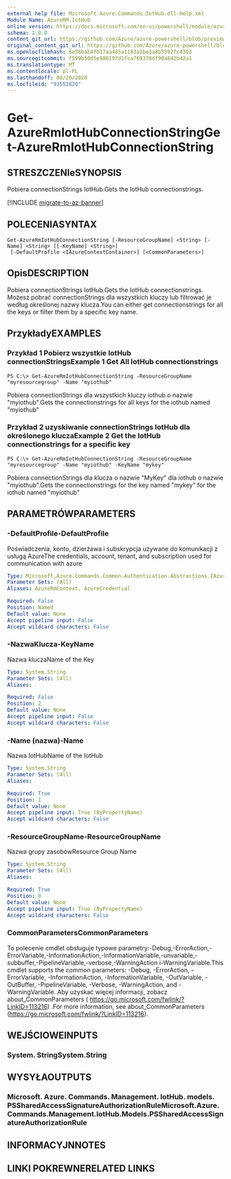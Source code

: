 ```yaml
---
external help file: Microsoft.Azure.Commands.IotHub.dll-Help.xml
Module Name: AzureRM.IotHub
online version: https://docs.microsoft.com/en-us/powershell/module/azurerm.iothub/get-azurermiothubconnectionstring
schema: 2.0.0
content_git_url: https://github.com/Azure/azure-powershell/blob/preview/src/ResourceManager/IotHub/Commands.IotHub/help/Get-AzureRmIotHubConnectionString.md
original_content_git_url: https://github.com/Azure/azure-powershell/blob/preview/src/ResourceManager/IotHub/Commands.IotHub/help/Get-AzureRmIotHubConnectionString.md
ms.openlocfilehash: 6e56bab4fb17aa485a1103a2be3a8b5592fc4393
ms.sourcegitcommit: f599b50d5e980197d1fca769378df90a842b42a1
ms.translationtype: MT
ms.contentlocale: pl-PL
ms.lasthandoff: 08/20/2020
ms.locfileid: "93552820"
---
```

# <span data-ttu-id="356dd-101">Get-AzureRmIotHubConnectionString</span><span class="sxs-lookup"><span data-stu-id="356dd-101">Get-AzureRmIotHubConnectionString</span></span>

## <span data-ttu-id="356dd-102">STRESZCZENIe</span><span class="sxs-lookup"><span data-stu-id="356dd-102">SYNOPSIS</span></span>
<span data-ttu-id="356dd-103">Pobiera connectionStrings IotHub.</span><span class="sxs-lookup"><span data-stu-id="356dd-103">Gets the IotHub connectionstrings.</span></span>

[!INCLUDE [migrate-to-az-banner](../../includes/migrate-to-az-banner.md)]

## <span data-ttu-id="356dd-104">POLECENIA</span><span class="sxs-lookup"><span data-stu-id="356dd-104">SYNTAX</span></span>

```
Get-AzureRmIotHubConnectionString [-ResourceGroupName] <String> [-Name] <String> [[-KeyName] <String>]
 [-DefaultProfile <IAzureContextContainer>] [<CommonParameters>]
```

## <span data-ttu-id="356dd-105">Opis</span><span class="sxs-lookup"><span data-stu-id="356dd-105">DESCRIPTION</span></span>
<span data-ttu-id="356dd-106">Pobiera connectionStrings IotHub.</span><span class="sxs-lookup"><span data-stu-id="356dd-106">Gets the IotHub connectionstrings.</span></span>
<span data-ttu-id="356dd-107">Możesz pobrać connectionStrings dla wszystkich kluczy lub filtrować je według określonej nazwy klucza.</span><span class="sxs-lookup"><span data-stu-id="356dd-107">You can either get connectionstrings for all the keys or filter them by a specific key name.</span></span>

## <span data-ttu-id="356dd-108">Przykłady</span><span class="sxs-lookup"><span data-stu-id="356dd-108">EXAMPLES</span></span>

### <span data-ttu-id="356dd-109">Przykład 1 Pobierz wszystkie IotHub connectionStrings</span><span class="sxs-lookup"><span data-stu-id="356dd-109">Example 1 Get All IotHub connectionstrings</span></span>
```
PS C:\> Get-AzureRmIotHubConnectionString -ResourceGroupName "myresourcegroup" -Name "myiothub"
```

<span data-ttu-id="356dd-110">Pobiera connectionStrings dla wszystkich kluczy iothub o nazwie "myiothub".</span><span class="sxs-lookup"><span data-stu-id="356dd-110">Gets the connectionstrings for all keys for the iothub named "myiothub"</span></span>

### <span data-ttu-id="356dd-111">Przykład 2 uzyskiwanie connectionStrings IotHub dla określonego klucza</span><span class="sxs-lookup"><span data-stu-id="356dd-111">Example 2 Get the IotHub connectionstrings for a specific key</span></span>
```
PS C:\> Get-AzureRmIotHubConnectionString -ResourceGroupName "myresourcegroup" -Name "myiothub" -KeyName "mykey"
```

<span data-ttu-id="356dd-112">Pobiera connectionStrings dla klucza o nazwie "MyKey" dla iothub o nazwie "myiothub".</span><span class="sxs-lookup"><span data-stu-id="356dd-112">Gets the connectionstrings for the key named "mykey" for the iothub named "myiothub"</span></span>

## <span data-ttu-id="356dd-113">PARAMETRÓW</span><span class="sxs-lookup"><span data-stu-id="356dd-113">PARAMETERS</span></span>

### <span data-ttu-id="356dd-114">-DefaultProfile</span><span class="sxs-lookup"><span data-stu-id="356dd-114">-DefaultProfile</span></span>
<span data-ttu-id="356dd-115">Poświadczenia, konto, dzierżawa i subskrypcja używane do komunikacji z usługą Azure</span><span class="sxs-lookup"><span data-stu-id="356dd-115">The credentials, account, tenant, and subscription used for communication with azure</span></span>

```yaml
Type: Microsoft.Azure.Commands.Common.Authentication.Abstractions.IAzureContextContainer
Parameter Sets: (All)
Aliases: AzureRmContext, AzureCredential

Required: False
Position: Named
Default value: None
Accept pipeline input: False
Accept wildcard characters: False
```

### <span data-ttu-id="356dd-116">-NazwaKlucza</span><span class="sxs-lookup"><span data-stu-id="356dd-116">-KeyName</span></span>
<span data-ttu-id="356dd-117">Nazwa klucza</span><span class="sxs-lookup"><span data-stu-id="356dd-117">Name of the Key</span></span>

```yaml
Type: System.String
Parameter Sets: (All)
Aliases:

Required: False
Position: 2
Default value: None
Accept pipeline input: False
Accept wildcard characters: False
```

### <span data-ttu-id="356dd-118">-Name (nazwa)</span><span class="sxs-lookup"><span data-stu-id="356dd-118">-Name</span></span>
<span data-ttu-id="356dd-119">Nazwa IotHub</span><span class="sxs-lookup"><span data-stu-id="356dd-119">Name of the IotHub</span></span>

```yaml
Type: System.String
Parameter Sets: (All)
Aliases:

Required: True
Position: 1
Default value: None
Accept pipeline input: True (ByPropertyName)
Accept wildcard characters: False
```

### <span data-ttu-id="356dd-120">-ResourceGroupName</span><span class="sxs-lookup"><span data-stu-id="356dd-120">-ResourceGroupName</span></span>
<span data-ttu-id="356dd-121">Nazwa grupy zasobów</span><span class="sxs-lookup"><span data-stu-id="356dd-121">Resource Group Name</span></span>

```yaml
Type: System.String
Parameter Sets: (All)
Aliases:

Required: True
Position: 0
Default value: None
Accept pipeline input: True (ByPropertyName)
Accept wildcard characters: False
```

### <span data-ttu-id="356dd-122">CommonParameters</span><span class="sxs-lookup"><span data-stu-id="356dd-122">CommonParameters</span></span>
<span data-ttu-id="356dd-123">To polecenie cmdlet obsługuje typowe parametry:-Debug,-ErrorAction,-ErrorVariable,-InformationAction,-InformationVariable,-unvariable,-subbuffer,-PipelineVariable,-verbose,-WarningAction i-WarningVariable.</span><span class="sxs-lookup"><span data-stu-id="356dd-123">This cmdlet supports the common parameters: -Debug, -ErrorAction, -ErrorVariable, -InformationAction, -InformationVariable, -OutVariable, -OutBuffer, -PipelineVariable, -Verbose, -WarningAction, and -WarningVariable.</span></span> <span data-ttu-id="356dd-124">Aby uzyskać więcej informacji, zobacz about_CommonParameters ( https://go.microsoft.com/fwlink/?LinkID=113216) .</span><span class="sxs-lookup"><span data-stu-id="356dd-124">For more information, see about_CommonParameters (https://go.microsoft.com/fwlink/?LinkID=113216).</span></span>

## <span data-ttu-id="356dd-125">WEJŚCIOWE</span><span class="sxs-lookup"><span data-stu-id="356dd-125">INPUTS</span></span>

### <span data-ttu-id="356dd-126">System. String</span><span class="sxs-lookup"><span data-stu-id="356dd-126">System.String</span></span>

## <span data-ttu-id="356dd-127">WYSYŁA</span><span class="sxs-lookup"><span data-stu-id="356dd-127">OUTPUTS</span></span>

### <span data-ttu-id="356dd-128">Microsoft. Azure. Commands. Management. IotHub. models. PSSharedAccessSignatureAuthorizationRule</span><span class="sxs-lookup"><span data-stu-id="356dd-128">Microsoft.Azure.Commands.Management.IotHub.Models.PSSharedAccessSignatureAuthorizationRule</span></span>

## <span data-ttu-id="356dd-129">INFORMACYJN</span><span class="sxs-lookup"><span data-stu-id="356dd-129">NOTES</span></span>

## <span data-ttu-id="356dd-130">LINKI POKREWNE</span><span class="sxs-lookup"><span data-stu-id="356dd-130">RELATED LINKS</span></span>
